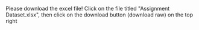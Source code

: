 Please download the excel file! Click on the file titled "Assignment Dataset.xlsx", then click on the download button (download raw) on the top right
